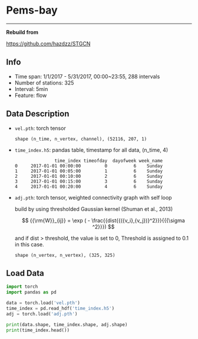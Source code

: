 # Pems-bay

---

**Rebuild from**

https://github.com/hazdzz/STGCN

## Info

- Time span: 1/1/2017 - 5/31/2017, 00:00~23:55, 288 intervals
- Number of stations: 325
- Interval: 5min
- Feature: flow

## Data Description

- `vel.pth`: torch tensor
  ```
  shape (n_time, n_vertex, channel), (52116, 207, 1)
  ```
  
- `time_index.h5`: pandas table, timestamp for all data, (n_time, 4)
  ```
                 time_index timeofday  dayofweek week_name
  0     2017-01-01 00:00:00         0          6    Sunday
  1     2017-01-01 00:05:00         1          6    Sunday
  2     2017-01-01 00:10:00         2          6    Sunday
  3     2017-01-01 00:15:00         3          6    Sunday
  4     2017-01-01 00:20:00         4          6    Sunday
  ```
  
- `adj.pth`: torch tensor, weighted connectivity graph with self loop

  build by using thresholded Gaussian kernel (Shuman et al., 2013)

  $$
    {{\rm{W}}_{ij}} = \exp ( - \frac{{dist{{({v_i},{v_j})}^2}}}{{{\sigma ^2}}})
  $$

  and if dist > threshold, the value is set to 0,
  Threshold is assigned to 0.1 in this case.
  ```
  shape (n_vertex, n_vertex), (325, 325)
  ```
  
## Load Data

```python
import torch
import pandas as pd

data = torch.load('vel.pth')
time_index = pd.read_hdf('time_index.h5')
adj = torch.load('adj.pth')

print(data.shape, time_index.shape, adj.shape)
print(time_index.head())
```

